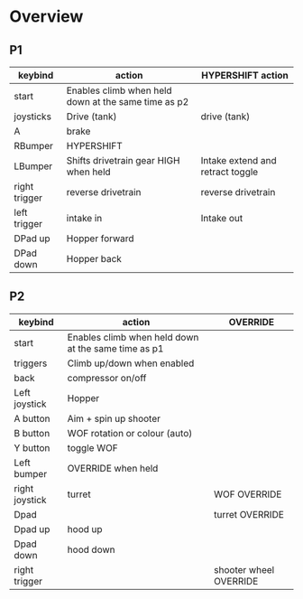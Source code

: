 # Overview
## P1
keybind | action | HYPERSHIFT action
-- | -- | --
start | Enables climb when held down at the same time as p2
joysticks | Drive (tank) | drive (tank)
A | brake
RBumper | HYPERSHIFT
LBumper | Shifts drivetrain gear HIGH when held | Intake extend and retract toggle
right trigger | reverse drivetrain | reverse drivetrain
left trigger  | intake in | Intake out
DPad up | Hopper forward
DPad down| Hopper back


## P2
keybind | action | OVERRIDE
-- | -- | --
start | Enables climb when held down at the same time as p1
triggers | Climb up/down when enabled
back | compressor on/off
Left joystick | Hopper
A button| Aim + spin up shooter
B button | WOF rotation or colour (auto)
Y button | toggle WOF
Left bumper | OVERRIDE when held
right joystick | turret | WOF OVERRIDE
Dpad | | turret OVERRIDE
Dpad up | hood up
Dpad down | hood down
right trigger | | shooter wheel OVERRIDE